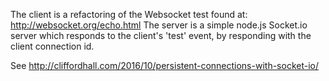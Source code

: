 The client is a refactoring of the Websocket test found at: http://websocket.org/echo.html
The server is a simple node.js Socket.io server which responds to the client's 'test' event, by responding with the client connection id.



See http://cliffordhall.com/2016/10/persistent-connections-with-socket-io/